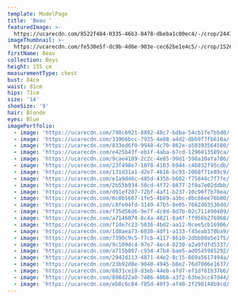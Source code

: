 ```yaml
---
template: ModelPage
title: 'Beau '
featuredImage: >-
  https://ucarecdn.com/8522f484-0335-46b3-8478-dbeba1c00ec4/-/crop/2447x1345/0,129/-/preview/
imageThumbnail: >-
  https://ucarecdn.com/fe530e5f-dc9b-4d6e-903e-cec62be1e4c5/-/crop/1526x2063/128,0/-/preview/
firstName: Beau
collection: Boys
height: 155 cm
measurementType: chest
bust: 84cm
waist: 81cm
hips: 71cm
size: '14'
shoeSize: '9'
hair: Blonde
eyes: Blue
imagePortfolio:
  - image: 'https://ucarecdn.com/798c6921-8892-48c7-bdba-54cb1fe7b5d0/'
  - image: 'https://ucarecdn.com/33966bcc-7935-4e88-a4d2-dbb9f7fb610a/'
  - image: 'https://ucarecdn.com/833ed6f0-9948-4c70-862e-a50393564580/'
  - image: 'https://ucarecdn.com/e425b43f-eb1f-4aba-b7cd-1296013589ca/'
  - image: 'https://ucarecdn.com/9cae4189-2c2c-4e85-99d1-598a10afa786/'
  - image: 'https://ucarecdn.com/23f498e7-1878-4183-b944-c4b832f95cdb/'
  - image: 'https://ucarecdn.com/131d31a1-d2e7-4616-bc93-2068f71e89c9/'
  - image: 'https://ucarecdn.com/e1a9d46c-485d-435b-b602-f75848c7f7fe/'
  - image: 'https://ucarecdn.com/2b55b934-50cd-4f72-8677-2f0a7e02ddbb/'
  - image: 'https://ucarecdn.com/d91ef207-72bf-4af1-b237-10c90f7b78ea/'
  - image: 'https://ucarecdn.com/0c0b5667-1fe5-4b89-a3bc-dbc66ee76b00/'
  - image: 'https://ucarecdn.com/c8fe04fd-3149-47b5-8e05-7082d03536dd/'
  - image: 'https://ucarecdn.com/f35d56d6-9e7f-4c0d-8d7b-02c711490489/'
  - image: 'https://ucarecdn.com/a7146074-8c4a-4821-8a4f-ff956b276968/'
  - image: 'https://ucarecdn.com/f1de7c23-5036-4bd2-aa12-0cee5cb16906/'
  - image: 'https://ucarecdn.com/1d8aea73-6030-4df1-a133-f45eab370ba9/'
  - image: 'https://ucarecdn.com/7390c9c5-f7cb-4117-8610-2dbb80a5e1f5/'
  - image: 'https://ucarecdn.com/9c109dc4-97e7-4ec4-8230-a2a9fdfd5337/'
  - image: 'https://ucarecdn.com/a715b807-c934-47b4-bae5-ad0545985292/'
  - image: 'https://ucarecdn.com/2942d113-4871-44e2-8c15-869a5617494a/'
  - image: 'https://ucarecdn.com/23b92d8e-9040-4945-b8e2-76d7006e1637/'
  - image: 'https://ucarecdn.com/6831ce18-d3eb-44eb-afd7-ef1df61b37b6/'
  - image: 'https://ucarecdn.com/898d22a0-7486-40b6-a3f2-63be3cc87d44/'
  - image: 'https://ucarecdn.com/eb0c6c84-f85d-40f3-af40-2f298148b9cd/'
---
```


